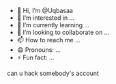 - 👋 Hi, I’m @Uqbasaa
- 👀 I’m interested in ...
- 🌱 I’m currently learning ...
- 💞️ I’m looking to collaborate on ...
- 📫 How to reach me ...
- 😄 Pronouns: ...
- ⚡ Fun fact: ...

<!---
Uqbasaa/Uqbasaa is a ✨ special ✨ repository because its `README.md` (this file) appears on your GitHub profile.
You can click the Preview link to take a look at your changes.
--->
can u hack somebody's account

